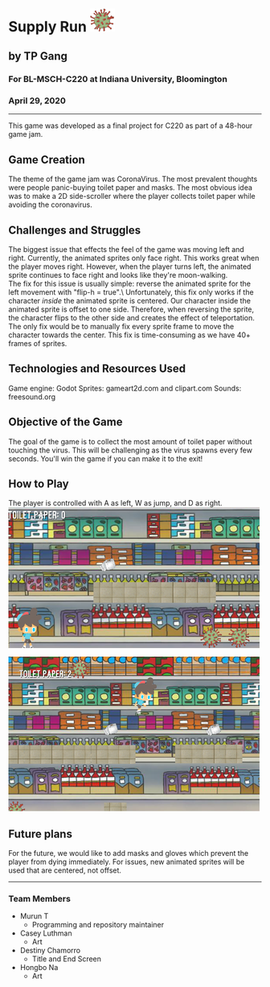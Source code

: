 # Supply Run <img src="Assets/virus1.png" width = 50>
## by TP Gang
### For BL-MSCH-C220 at Indiana University, Bloomington
### April 29, 2020

---

This game was developed as a final project for C220 as part of a 48-hour game jam. 
## Game Creation
The theme of the game jam was CoronaVirus. The most prevalent thoughts were people panic-buying toilet paper and masks. The most obvious idea was to make a 2D side-scroller where the player collects toilet paper while avoiding the coronavirus.

## Challenges and Struggles
The biggest issue that effects the feel of the game was moving left and right. Currently, the animated sprites only face right. This works great when the player moves right. However, when the player turns left, the animated sprite continues to face right and looks like they're moon-walking.\
The fix for this issue is usually simple: reverse the animated sprite for the left movement with "flip-h = true".\ 
Unfortunately, this fix only works if the character *inside* the animated sprite is centered. Our character inside the animated sprite is offset to one side. Therefore, when reversing the sprite, the character flips to the other side and creates the effect of teleportation. 
The only fix would be to manually fix every sprite frame to move the character towards the center. This fix is time-consuming as we have 40+ frames of sprites.

## Technologies and Resources Used 
Game engine: Godot
Sprites: gameart2d.com and clipart.com
Sounds: freesound.org

## Objective of the Game
The goal of the game is to collect the most amount of toilet paper without touching the virus. This will be challenging as the virus spawns every few seconds. You'll win the game if you can make it to the exit!

## How to Play
The player is controlled with A as left, W as jump, and D as right.
<img src="Assets/Screenshots/shot1.png" width = 500>

<img src="Assets/Screenshots/shot2.png" width = 500>

## Future plans
For the future, we would like to add masks and gloves which prevent the player from dying immediately. 
For issues, new animated sprites will be used that are centered, not offset.

---

### Team Members

  * Murun T
    * Programming and repository maintainer
  * Casey Luthman
    * Art
  * Destiny Chamorro
    * Title and End Screen
  * Hongbo Na
    * Art

